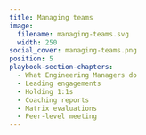```yaml
---
title: Managing teams
image:
  filename: managing-teams.svg
  width: 250
social_cover: managing-teams.png
position: 5
playbook-section-chapters:
  - What Engineering Managers do
  - Leading engagements
  - Holding 1:1s
  - Coaching reports
  - Matrix evaluations
  - Peer-level meeting
---
```

